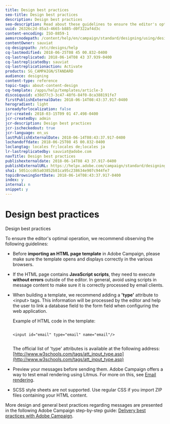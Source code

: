 ```yaml
---
title: Design best practices
seo-title: Design best practices
description: Design best practices
seo-description: Read about these guidelines to ensure the editor's optimal operation.
uuid: 26326c2d-85a3-4665-b885-d0f322af4d3c
content-encoding: ISO-8859-1
aemsrcnodepath: /content/help/en/campaign/standard/designing/using/design-best-practices
contentOwner: sauviat
cq-designpath: /etc/designs/help
cq-lastmodified: 2018-06-25T08 45 00.832-0400
cq-lastreplicated: 2018-06-14T08 43 37.939-0400
cq-lastreplicatedby: sauviat
cq-lastreplicationaction: Activate
products: SG_CAMPAIGN/STANDARD
audience: designing
content-type: reference
topic-tags: about-content-design
cq-template: /apps/help/templates/article-3
discoiquuid: e38d77c3-3c47-48f6-84f0-8ca388191fe7
firstPublishExternalDate: 2018-06-14T08:43:37.917-0400
herogradient: light
isreadyforlocalization: false
jcr-created: 2018-03-15T09 01 47.498-0400
jcr-createdby: admin
jcr-description: Design best practices
jcr-ischeckedout: true
jcr-language: en_us
lastPublishExternalDate: 2018-06-14T08:43:37.917-0400
lochandoffdate: 2018-06-25T08 45 00.832-0400
loclangtag: locales fr;locales de;locales ja
lr-lastreplicatedby: sauviat@adobe.com
navTitle: Design best practices
publishexternaldate: 2018-06-14T08 43 37.917-0400
publishExternalURL: https://helpx.adobe.com/campaign/standard/designing/using/design-best-practices.html
sha1: 5051ccd65a03852b81ca95c238634e907c944fe7
topicBrowsingSortDate: 2018-06-14T08:43:37.917-0400
index: y
internal: n
snippet: y
---
```


# Design best practices

Design best practices

To ensure the editor's optimal operation, we recommend observing the following guidelines:

* Before **importing an HTML page template** in Adobe Campaign, please make sure the template opens and displays correctly in the various browsers.
* If the HTML page contains **JavaScript scripts**, they need to execute **without errors** outside of the editor. In general, avoid using scripts in message content to make sure it is correctly processed by email clients.
* When building a template, we recommend adding a **'type'** attribute to &lt;input&gt; tags. This information will be processed by the editor and help the user to link a database field to the form field when configuring the web application.

  Example of HTML code in the template:

  ```
  
  <input id="email" type="email" name="email"/>
     
  ```

  The official list of 'type' attributes is available at the following address: [http://www.w3schools.com/tags/att_input_type.asp](http://www.w3schools.com/tags/att_input_type.asp)

* Preview your messages before sending them. Adobe Campaign offers a way to test email rendering using Litmus. For more on this, see [Email rendering](../../sending/using/email-rendering.md).
* SCSS style sheets are not supported. Use regular CSS if you import ZIP files containing your HTML content.

More design and general best practices regarding messages are presented in the following Adobe Campaign step-by-step guide: [Delivery best practices with Adobe Campaign](https://docs.campaign.adobe.com/doc/standard/getting_started/en/ACS_DeliveryBestPractices.html ).
